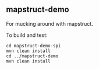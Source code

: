 ## mapstruct-demo

For mucking around with mapstruct.

To build and test: 

```
cd mapstruct-demo-spi
mvn clean install
cd ../mapstruct-demo
mvn clean install
```

